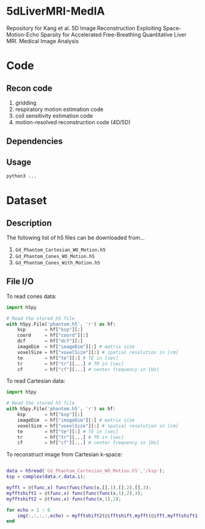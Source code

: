 # 5dLiverMRI-MedIA
Repository for Kang et al. 5D Image Reconstruction Exploiting Space-Motion-Echo Sparsity for Accelerated Free-Breathing Quantitative Liver MRI. Medical Image Analysis

# Code

## Recon code
1. gridding
2. respiratory motion estimation code
3. coil sensitivity estimation code
4. motion-resolved reconstruction code (4D/5D)
   
## Dependencies

## Usage
```bash
python3 ...
```

# Dataset

## Description 

The following list of h5 files can be downloaded from...

1. `Gd_Phantom_Cartesian_WO_Motion.h5`
2. `Gd_Phantom_Cones_WO_Motion.h5`
3. `Gd_Phantom_Cones_With_Motion.h5`

## File I/O

To read cones data:
```python
import h5py

# Read the stored h5 file
with h5py.File('phantom.h5', 'r') as hf:
    ksp       = hf["ksp"][:]
    coord     = hf["coord"][:]
    dcf       = hf["dcf"][:]
    imageDim  = hf["imageDim"][:] # matrix size
    voxelSize = hf["voxelSize"][:] # spatial resolution in [cm]
    te        = hf["te"][:] # TE in [sec]
    tr        = hf["tr"][...] # TR in [sec]
    cf        = hf["cf"][...] # center frequency in [Hz] 
```

To read Cartesian data:
```python
import h5py

# Read the stored h5 file
with h5py.File('phantom.h5', 'r') as hf:
    ksp       = hf["ksp"][:]
    imageDim  = hf["imageDim"][:] # matrix size
    voxelSize = hf["voxelSize"][:] # spatial resolution in [cm]
    te        = hf["te"][:] # TE in [sec]
    tr        = hf["tr"][...] # TR in [sec]
    cf        = hf["cf"][...] # center frequency in [Hz] 
```

To reconstruct image from Cartesian k-space:
```matlab

data = h5read('Gd_Phantom_Cartesian_WO_Motion.h5','/ksp');
ksp = complex(data.r,data.i);

myfft = @(func,x) func(func(func(x,[],1),[],2),[],3);
myfftshift1 = @(func,x) func(func(func(x,1),2),3);
myfftshift2 = @(func,x) func(func(x,1),2);

for echo = 1 : 6
    img(:,:,:,:,echo) = myfftshift2(@ifftshift,myfft(@ifft,myfftshift1(@fftshift,ksp(:,:,:,:,echo))));
end
```

